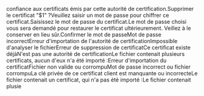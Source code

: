  confiance aux certificats émis par cette autorité de certification.Supprimer le certificat "$1" ?Veuillez saisir un mot de passe pour chiffrer ce certificat.Saisissez le mot de passe du certificat.Le mot de passe choisi vous sera demandé pour restaurer le certificat ultérieurement. Veillez à le conserver en lieu sûr.Confirmer le mot de passeMot de passe incorrectErreur d'importation de l'autorité de certificationImpossible d'analyser le fichierErreur de suppression de certificatCe certificat existe déjàN'est pas une autorité de certificationLe fichier contenait plusieurs certificats, aucun d'eux n'a été importé :Erreur d'importation du certificatFichier non valide ou corrompuMot de passe incorrect ou fichier corrompuLa clé privée de ce certificat client est manquante ou incorrecteLe fichier contenait un certificat, qui n'a pas été importé :Le fichier contenait plusie